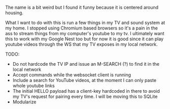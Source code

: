 The name is a bit weird but I found it funny because it is centered around housing.

What I want to do with this is run a few things in my TV and sound system at my home. I stopped using Chromium based browsers so it's a pain in the ass to
stream things from my computer's youtube to my tv. I ultimately want this to work with my Google Nest too but for now it is good since it can play youtube
videos through the WS that my TV exposes in my local network.

TODO:

- Do not hardcode the TV IP and issue an M-SEARCH (?) to find it in the local network
- Accept commands while the websocket client is running
- Include a search for YouTube videos, at the moment I can only paste whole youtube links
- The initial HELLO payload has a client-key hardcoded in there to avoid my TV's request for pairing every time. I will be moving this to SQLite
- Modularize
